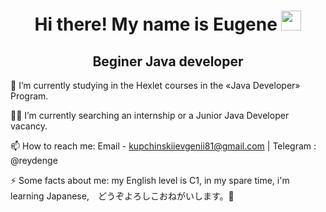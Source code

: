 ### <h1 align = "center"> Hi there! My name is Eugene </a1> <img src="https://github.com/blackcater/blackcater/raw/main/images/Hi.gif" height="32"/></h1>

<h2 align = "center"> Beginer Java developer </h2>

🌱 I’m currently studying in the Hexlet courses in the «Java Developer» Program.

👨‍💻 I’m currently searching an internship or a Junior Java Developer vacancy.

📫 How to reach me:    Email - kupchinskiievgenii81@gmail.com   |   Telegram : @reydenge

⚡ Some facts about me: my English level is C1, in my spare time, i'm learning Japanese,　どうぞよろしこおねがいします。🙏
<!--
**Reydenge/Reydenge** is a ✨ _special_ ✨ repository because its `README.md` (this file) appears on your GitHub profile.

Here are some ideas to get you started:

- 🔭 I’m currently working on ...
- 🌱 I’m currently learning ...
- 👯 I’m looking to collaborate on ...
- 🤔 I’m looking for help with ...
- 💬 Ask me about ...
- 📫 How to reach me: ...
- 😄 Pronouns: ...
- ⚡ Fun fact: ...
-->
